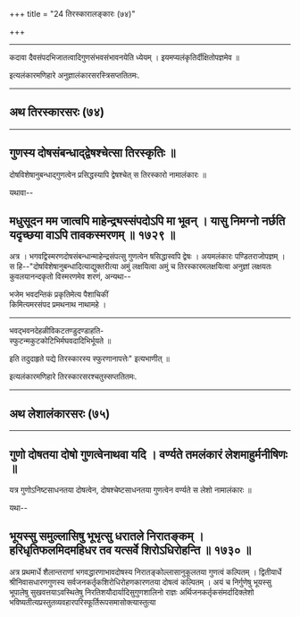 +++
title = "24 तिरस्कारालङ्कारः (७४)"

+++


------------------------------------------------------------------------

कदावा दैवसंपदभिजातत्वादिगुणसंभवसंभावनयेति ध्येयम् ।
इयमप्यलंकृतिर्दीक्षितोपज्ञमेव ॥

इत्यलंकारमणिहारे अनुज्ञालंकारसरस्त्रिसप्ततितमः.

------------------------------------------------------------------------

## अथ तिरस्कारसरः (७४)

------------------------------------------------------------------------



## गुणस्य दोषसंबन्धाद्द्वेषश्चेत्सा तिरस्कृतिः ॥

दोषविशेषानुबन्धाद्गुणत्वेन प्रसिद्धस्यापि द्वेषश्चेत् स तिरस्कारो
नामालंकारः ॥

यथावा--



## मधुसूदन मम जात्वपि माहेन्द्र्यस्संपदोऽपि मा भूवन् । यासु निमग्नो नर्छति यदृच्छया वाऽपि तावकस्मरणम् ॥ १७२९ ॥

अत्र । भगवद्विस्मरणदोषसंबन्धान्माहेन्द्रसंपत्सु गुणत्वेन षसिद्धास्वपि
द्वेषः । अयमलंकारः पण्डितराजोपज्ञम् । स
हि--"दोषविशेषानुबन्धादित्याद्युक्तरीत्या अमुं लक्षयित्वा अमुं च
तिरस्कारमलक्षयित्वा अनुज्ञां लक्षयतः कुवलयानन्दकृतो विस्मरणमेव शरणं,
अन्यथा--

भजेम भवदन्तिकं प्रकृतिमेत्य पैशाचिकीं  
किमित्यमरसंपद प्रमथनाथ नाथामहे ।

------------------------------------------------------------------------

भवद्भवनदेहळीविकटतण्डुदण्डाहति-  
स्फुटन्मकुटकोटिभिर्मघवदादिभिर्भूयते ॥

इति तदुदाहृते पद्ये तिरस्कारस्य स्फुरणानापत्तेः" इत्यभाणीत् ॥

इत्यलंकारमणिहारे तिरस्कारसरश्चतुस्सप्ततितमः.

------------------------------------------------------------------------

## अथ लेशालंकारसरः (७५)

------------------------------------------------------------------------

## 

## 

## गुणो दोषतया दोषो गुणत्वेनाथवा यदि । वर्ण्यते तमलंकारं लेशमाहुर्मनीषिणः ॥

यत्र गुणोऽनिष्टसाधनतया दोषत्वेन, दोषश्चेष्टसाधनतया गुणत्वेन वर्ण्यते स
लेशो नामालंकारः ॥

यथा--



## भूयस्सु समुल्लासिषु भूभृत्सु धरातले निरातङ्कम् । हरिधृतिफलमिदमहिधर तव यत्सर्वे शिरोऽधिरोहन्ति ॥ १७३० ॥

अत्र प्रथमार्धे शैलान्तराणां भगवद्धारणाभावदोषस्य
निरातङ्कोल्लासानुकूलतया गुणत्वं कल्पितम् । द्वितीयार्धे
श्रीनिवासधारणगुणस्य सर्वजनकर्तृकशिरोधिरोहणकारणतया दोषत्वं कल्पितम् । अयं
च निर्गुणेषु भूयस्सु भूपालेषु सुखवत्तयाऽवस्थितेषु
निरतिशयौदार्यादिसुगुणशालिनो राज्ञः अर्थिजनकर्तृकसंमर्दादिक्लेशो
भविष्यतीत्यप्रस्तुतव्यवहारपरिस्फूर्तिरूपसमासोक्त्यास्तुत्या
